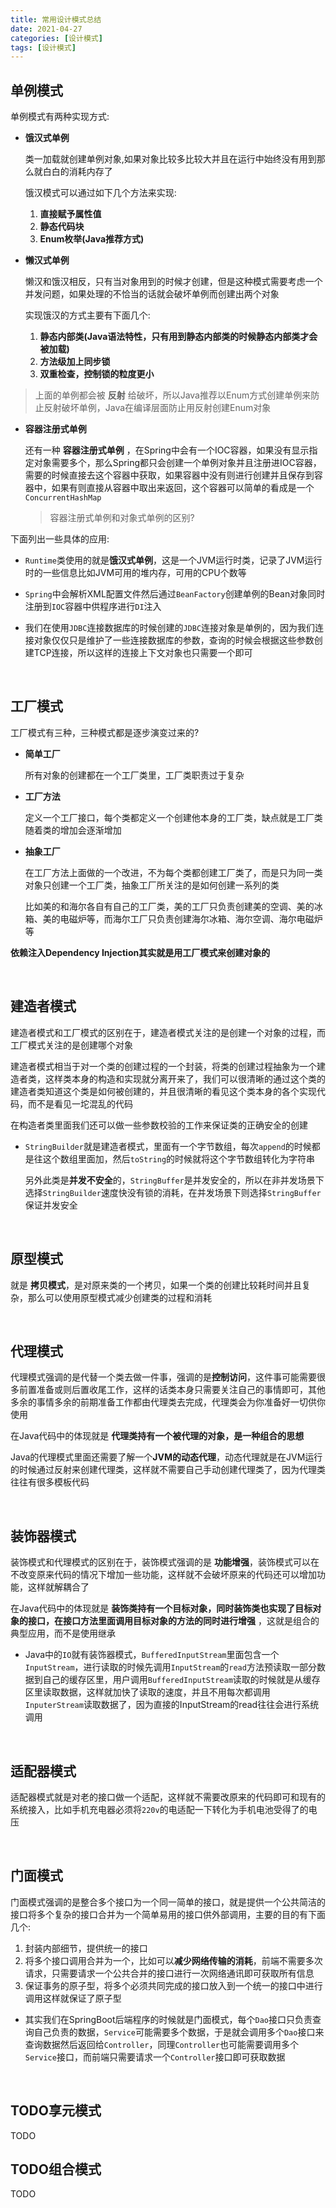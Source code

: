 ```yaml
---
title: 常用设计模式总结
date: 2021-04-27
categories: [设计模式]
tags: [设计模式]
---
```


## 单例模式

单例模式有两种实现方式:

- **饿汉式单例**

    类一加载就创建单例对象,如果对象比较多比较大并且在运行中始终没有用到那么就白白的消耗内存了

    饿汉模式可以通过如下几个方法来实现:

    1. **直接赋予属性值**
    2. **静态代码块**
    3. **Enum枚举(Java推荐方式)**

- **懒汉式单例**

    懒汉和饿汉相反，只有当对象用到的时候才创建，但是这种模式需要考虑一个并发问题，如果处理的不恰当的话就会破坏单例而创建出两个对象

    实现饿汉的方式主要有下面几个:

    1. **静态内部类(Java语法特性，只有用到静态内部类的时候静态内部类才会被加载)**
    2. **方法级加上同步锁**
    3. **双重检查，控制锁的粒度更小**

> 上面的单例都会被 **反射** 给破坏，所以Java推荐以Enum方式创建单例来防止反射破坏单例，Java在编译层面防止用反射创建Enum对象

- **容器注册式单例**

    还有一种 **容器注册式单例** ，在Spring中会有一个IOC容器，如果没有显示指定对象需要多个，那么Spring都只会创建一个单例对象并且注册进IOC容器，需要的时候直接去这个容器中获取，如果容器中没有则进行创建并且保存到容器中，如果有则直接从容器中取出来返回，这个容器可以简单的看成是一个`ConcurrentHashMap`

    > 容器注册式单例和对象式单例的区别?

下面列出一些具体的应用:

- `Runtime`类使用的就是**饿汉式单例**，这是一个JVM运行时类，记录了JVM运行时的一些信息比如JVM可用的堆内存，可用的CPU个数等

- `Spring`中会解析XML配置文件然后通过`BeanFactory`创建单例的Bean对象同时注册到`IOC`容器中供程序进行`DI`注入
- 我们在使用`JDBC`连接数据库的时候创建的`JDBC`连接对象是单例的，因为我们连接对象仅仅只是维护了一些连接数据库的参数，查询的时候会根据这些参数创建TCP连接，所以这样的连接上下文对象也只需要一个即可

​       

## 工厂模式

工厂模式有三种，三种模式都是逐步演变过来的?

- **简单工厂**

    所有对象的创建都在一个工厂类里，工厂类职责过于复杂

- **工厂方法**

    定义一个工厂接口，每个类都定义一个创建他本身的工厂类，缺点就是工厂类随着类的增加会逐渐增加

- **抽象工厂**

    在工厂方法上面做的一个改进，不为每个类都创建工厂类了，而是只为同一类对象只创建一个工厂类，抽象工厂所关注的是如何创建一系列的类

    比如美的和海尔各自有自己的工厂类，美的工厂只负责创建美的空调、美的冰箱、美的电磁炉等，而海尔工厂只负责创建海尔冰箱、海尔空调、海尔电磁炉等

**依赖注入Dependency Injection其实就是用工厂模式来创建对象的**

​    

## 建造者模式

建造者模式和工厂模式的区别在于，建造者模式关注的是创建一个对象的过程，而工厂模式关注的是创建哪个对象

建造者模式相当于对一个类的创建过程的一个封装，将类的创建过程抽象为一个建造者类，这样类本身的构造和实现就分离开来了，我们可以很清晰的通过这个类的建造者类知道这个类是如何被创建的，并且很清晰的看见这个类本身的各个实现代码，而不是看见一坨混乱的代码

在构造者类里面我们还可以做一些参数校验的工作来保证类的正确安全的创建

- `StringBuilder`就是建造者模式，里面有一个字节数组，每次`append`的时候都是往这个数组里面加，然后`toString`的时候就将这个字节数组转化为字符串

    另外此类是**并发不安全**的，`StringBuffer`是并发安全的，所以在非并发场景下选择`StringBuilder`速度快没有锁的消耗，在并发场景下则选择`StringBuffer`保证并发安全

​     

## 原型模式

就是 **拷贝模式**，是对原来类的一个拷贝，如果一个类的创建比较耗时间并且复杂，那么可以使用原型模式减少创建类的过程和消耗

​    

## 代理模式

代理模式强调的是代替一个类去做一件事，强调的是**控制访问**，这件事可能需要很多前置准备或则后置收尾工作，这样的话类本身只需要关注自己的事情即可，其他多余的事情多余的前期准备工作都由代理类去完成，代理类会为你准备好一切供你使用

在Java代码中的体现就是 **代理类持有一个被代理的对象，是一种组合的思想**

Java的代理模式里面还需要了解一个**JVM的动态代理**，动态代理就是在JVM运行的时候通过反射来创建代理类，这样就不需要自己手动创建代理类了，因为代理类往往有很多模板代码

​    

## 装饰器模式

装饰模式和代理模式的区别在于，装饰模式强调的是 **功能增强**，装饰模式可以在不改变原来代码的情况下增加一些功能，这样就不会破坏原来的代码还可以增加功能，这样就解耦合了

在Java代码中的体现就是 **装饰类持有一个目标对象，同时装饰类也实现了目标对象的接口，在接口方法里面调用目标对象的方法的同时进行增强** ，这就是组合的典型应用，而不是使用继承

- Java中的`IO`就有装饰器模式，`BufferedInputStream`里面包含一个`InputStream`，进行读取的时候先调用`InputStream`的`read`方法预读取一部分数据到自己的缓存区里，用户调用`BufferedInputStream`读取的时候就是从缓存区里读取数据，这样就加快了读取的速度，并且不用每次都调用`InputerStream`读取数据了，因为直接的InputStream的read往往会进行系统调用

​    

## 适配器模式

适配器模式就是对老的接口做一个适配，这样就不需要改原来的代码即可和现有的系统接入，比如手机充电器必须将`220v`的电适配一下转化为手机电池受得了的电压

​       

## 门面模式

门面模式强调的是整合多个接口为一个同一简单的接口，就是提供一个公共简洁的接口将多个复杂的接口合并为一个简单易用的接口供外部调用，主要的目的有下面几个:

1. 封装内部细节，提供统一的接口
2. 将多个接口调用合并为一个，比如可以**减少网络传输的消耗**，前端不需要多次请求，只需要请求一个公共合并的接口进行一次网络通讯即可获取所有信息
3. 保证事务的原子型，将多个必须共同完成的接口放入到一个统一的接口中进行调用这样就保证了原子型

- 其实我们在SpringBoot后端程序的时候就是门面模式，每个`Dao`接口只负责查询自己负责的数据，`Service`可能需要多个数据，于是就会调用多个`Dao`接口来查询数据然后返回给`Controller`，同理`Controller`也可能需要调用多个`Service`接口，而前端只需要请求一个`Controller`接口即可获取数据

​    

## TODO享元模式

TODO

## TODO组合模式

TODO